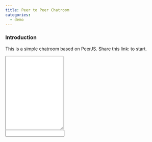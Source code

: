 ```yaml
---
title: Peer to Peer Chatroom
categories:
  - demo
---
```

<script src="https://cdnjs.cloudflare.com/ajax/libs/peerjs/0.3.16/peer.min.js"></script>
### Introduction
This is a simple chatroom based on PeerJS. Share this link: <a id="p2p-chatroom-id"></a> to start.
<textarea readonly rows="15" class="form-control" id="p2p-chatroom-content"></textarea>
<form id="p2p-chatroom-form">
  <input autocomplete="off" class="form-control" id="p2p-chatroom-input">
  <input type="submit" style="display: none">
</form>
<script>
(function() {
  function onConnData(data) {
    var contentArea = document.getElementById('p2p-chatroom-content')
    contentArea.value += data + '\n'
    contentArea.scrollTop = contentArea.scrollHeight
    for (var i = 0; i < conns.length; i++) {
      if (conns[i] !== this && conns[i].open) {
        conns[i].send(data)
      }
    }
  }
  document.getElementById('p2p-chatroom-form').onsubmit = function() {
    var contentArea = document.getElementById('p2p-chatroom-content')
    var textToSend = document.getElementById('p2p-chatroom-input').value
    if (!textToSend) {
      return false
    }

    var onlineConns = conns.filter(conn => conn.open)
    if (onlineConns.length) {
      contentArea.value += textToSend + '\n'
    contentArea.scrollTop = contentArea.scrollHeight
      document.getElementById('p2p-chatroom-input').value = ""
    }
    for (var i = 0; i < onlineConns.length; i++) {
      onlineConns[i].send(textToSend)
    }
    return false
  }
  var peer = new Peer({
    port: 443,
    secure: true
  })
  var conns = []
  peer.on('open', function(id) {
    var idElement = document.getElementById('p2p-chatroom-id')
    var idLink = location.origin + location.pathname + '?peerid=' + id
    idElement.innerText = idLink
    idElement.href = idLink
  })
  peer.on('connection', function(conn) {
    conns.push(conn)
    conn.on('data', onConnData)
  })
  var peerIdMatch = location.search.match(/peerid=([\da-z]+)/)
  if (peerIdMatch) {
    var peerId = peerIdMatch[1]
    conn = peer.connect(peerId)
    conn.on('data', onConnData)
    conns.push(conn)
  }
})()
</script>
